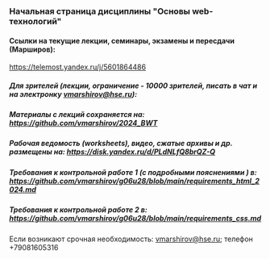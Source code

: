 ### Начальная страница дисциплины "Основы web-технологий"

#### Ссылки на текущие лекции, семинары, экзамены и пересдачи (Марширов): 
https://telemost.yandex.ru/j/5601864486

##### Для зрителей (лекции, ограничение - 10000 зрителей, писать в чат и на электронку vmarshirov@hse.ru):

##### Материалы с лекций  сохраняется на: https://github.com/vmarshirov/2024_BWT

##### Рабочая ведомость (worksheets), видео, сжатые архивы и др. размещены на: https://disk.yandex.ru/d/PLdNLfQ8brQZ-Q

##### Требования к контрольной работе 1 (с подробными пояснениями ) в:  <br>https://github.com/vmarshirov/g06u28/blob/main/requirements_html_2024.md

##### Требования к контрольной работе 2 в: <br>https://github.com/vmarshirov/g06u28/blob/main/requirements_css.md

Если возникают срочная  необходимость: vmarshirov@hse.ru; телефон +79081605316   



